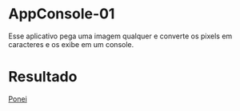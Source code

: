 # AppConsole-01

Esse aplicativo pega uma imagem qualquer e converte os pixels em caracteres e os exibe em um console.

# Resultado

[Ponei](https://user-images.githubusercontent.com/55207930/199380056-d2d39fb7-e8a8-4e6b-a890-f8587801a186.jpeg)
